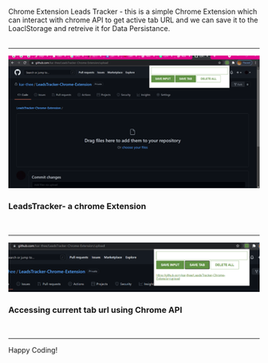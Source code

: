 Chrome Extension
Leads Tracker - this is a simple Chrome Extension which can interact with chrome API to get active tab URL and we can save it to the LoaclStorage and retreive it for Data Persistance.
<br/>
<br/>
<hr>
<img src="https://github.com/kar-thee/LeadsTracker-Chrome-Extension/blob/master/screenshots/leadsTracker.png" alt="extension" width="550px" title="LeadsTracker- a chrome Extension">
<h3>LeadsTracker- a chrome Extension</h3>
<br/>
<hr>
<img src="https://github.com/kar-thee/LeadsTracker-Chrome-Extension/blob/master/screenshots/Demo.png" alt="demo4extension" width="550px" title="accessing current tab url using Chrome API">
<h3>Accessing current tab url using Chrome API</h3>
<br/>
<hr>

Happy Coding!
